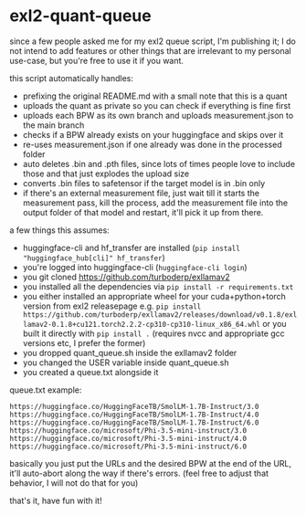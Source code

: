 # exl2-quant-queue

since a few people asked me for my exl2 queue script, I'm publishing it; I do not intend to add features or other things that are irrelevant to my personal use-case, but you're free to use it if you want.

this script automatically handles:
- prefixing the original README.md with a small note that this is a quant
- uploads the quant as private so you can check if everything is fine first
- uploads each BPW as its own branch and uploads measurement.json to the main branch
- checks if a BPW already exists on your huggingface and skips over it
- re-uses measurement.json if one already was done in the processed folder
- auto deletes .bin and .pth files, since lots of times people love to include those and that just explodes the upload size
- converts .bin files to safetensor if the target model is in .bin only
- if there's an external measurement file, just wait till it starts the measurement pass, kill the process, add the measurement file into the output folder of that model and restart, it'll pick it up from there.

a few things this assumes:
- huggingface-cli and hf_transfer are installed (`pip install "huggingface_hub[cli]" hf_transfer`)
- you're logged into huggingface-cli (`huggingface-cli login`)
- you git cloned https://github.com/turboderp/exllamav2
- you installed all the dependencies via `pip install -r requirements.txt`
- you either installed an appropriate wheel for your cuda+python+torch version from exl2 releasepage e.g. `pip install https://github.com/turboderp/exllamav2/releases/download/v0.1.8/exllamav2-0.1.8+cu121.torch2.2.2-cp310-cp310-linux_x86_64.whl` or you built it directly with `pip install .` (requires nvcc and appropriate gcc versions etc, I prefer the former)
- you dropped quant_queue.sh inside the exllamav2 folder
- you changed the USER variable inside quant_queue.sh
- you created a queue.txt alongside it

queue.txt example:
```
https://huggingface.co/HuggingFaceTB/SmolLM-1.7B-Instruct/3.0
https://huggingface.co/HuggingFaceTB/SmolLM-1.7B-Instruct/4.0
https://huggingface.co/HuggingFaceTB/SmolLM-1.7B-Instruct/6.0
https://huggingface.co/microsoft/Phi-3.5-mini-instruct/3.0
https://huggingface.co/microsoft/Phi-3.5-mini-instruct/4.0
https://huggingface.co/microsoft/Phi-3.5-mini-instruct/6.0
```
basically you just put the URLs and the desired BPW at the end of the URL, it'll auto-abort along the way if there's errors. (feel free to adjust that behavior, I will not do that for you)



that's it, have fun with it!
